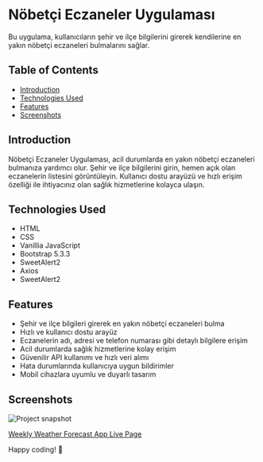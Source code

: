 # Nöbetçi Eczaneler Uygulaması

Bu uygulama, kullanıcıların şehir ve ilçe bilgilerini girerek kendilerine en yakın nöbetçi eczaneleri bulmalarını sağlar.

## Table of Contents

- [Introduction](#introduction)
- [Technologies Used](#technologies-used)
- [Features](#features)
- [Screenshots](#Screenshots)

## Introduction

Nöbetçi Eczaneler Uygulaması, acil durumlarda en yakın nöbetçi eczaneleri bulmanıza yardımcı olur. Şehir ve ilçe bilgilerini girin, hemen açık olan eczanelerin listesini görüntüleyin. Kullanıcı dostu arayüzü ve hızlı erişim özelliği ile ihtiyacınız olan sağlık hizmetlerine kolayca ulaşın.

## Technologies Used

- HTML
- CSS
- Vanillia JavaScript
- Bootstrap 5.3.3
-  SweetAlert2
- Axios
- SweetAlert2


## Features

- Şehir ve ilçe bilgileri girerek en yakın nöbetçi eczaneleri bulma
- Hızlı ve kullanıcı dostu arayüz
- Eczanelerin adı, adresi ve telefon numarası gibi detaylı bilgilere erişim
- Acil durumlarda sağlık hizmetlerine kolay erişim
- Güvenilir API kullanımı ve hızlı veri alımı
- Hata durumlarında kullanıcıya uygun bildirimler
- Mobil cihazlara uyumlu ve duyarlı tasarım


## Screenshots
![Project snapshot](./video.gif) 

[Weekly Weather Forecast App Live Page](https://sedadiriker.github.io/Clarusway-BootCamp-/JAVASCR%C4%B0PT/haftal%C4%B1k-hava-durumu-app/)

Happy coding! :rocket: